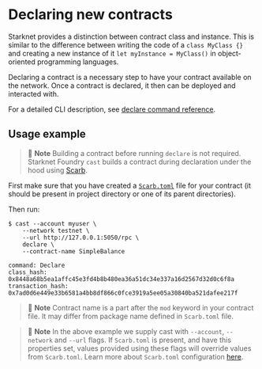 # Declaring new contracts

Starknet provides a distinction between contract class and instance. This is similar to the difference between writing the code of a `class MyClass {}` and creating a new instance of it `let myInstance = MyClass()` in object-oriented programming languages.

Declaring a contract is a necessary step to have your contract available on the network. Once a contract is declared, it then can be deployed and interacted with.

For a detailed CLI description, see [declare command reference](../appendix/cast/index.html#declare).

## Usage example

> 📝 **Note**
> Building a contract before running `declare` is not required. Starknet Foundry `cast` builds a contract during declaration under the hood using [Scarb](https://docs.swmansion.com/scarb).

First make sure that you have created a [`Scarb.toml`](../projects/template.md) file for your contract (it should be present in project directory or one of its parent directories).

Then run:

```shell
$ cast --account myuser \
    --network testnet \
    --url http://127.0.0.1:5050/rpc \ 
    declare \
    --contract-name SimpleBalance

command: Declare
class_hash: 0x8448a68b5ea1affc45e3fd4b8b480ea36a51dc34e337a16d2567d32d0c6f8a
transaction_hash: 0x7ad0d6e449e33b6581a4bb8df866c0fce3919a5ee05a30840ba521dafee217f
```

> 📝 **Note**
> Contract name is a part after the `mod` keyword in your contract file. It may differ from package name defined in `Scarb.toml` file.

> 📝 **Note**
> In the above example we supply cast with `--account`, `--network` and `--url` flags. If `Scarb.toml` is present, and have this properties set, values provided using these flags will override values from `Scarb.toml`. Learn more about `Scarb.toml` configuration [here](../projects/configuration.md#cast).

